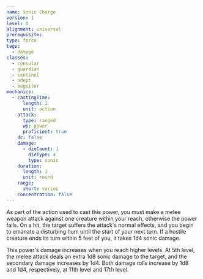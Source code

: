 ```yaml
---
name: Sonic Charge
version: 1
level: 0
alignment: universal
prerequisite: 
type: force
tags:
  - damage
classes:
  - consular
  - guardian
  - sentinel
  - adept
  - beguiler
mechanics:
  - castingTime:
      length: 1
      unit: action
    attack:
      type: ranged
      wp: power
      proficient: true
    dc: false
    damage:
      - dieCount: 1
        dieType: 4
        type: sonic
    duration:
      length: 1
      unit: round
    range:
      short: varies
    concentration: false
---
```

As part of the action used to cast this power, you must make a melee weapon attack against one creature within your reach, otherwise the power fails. On a hit, the target suffers the attack's normal effects, and you begin to emanate a disturbing hum until the start of your next turn. If a hostile creature ends its turn within 5 feet of you, it takes 1d4 sonic damage.

This power's damage increases when you reach higher levels. At 5th level, the melee attack deals an extra 1d8 sonic damage to the target, and the secondary damage increases by 1d4. Both damage rolls increase by 1d8 and 1d4, respectively, at 11th level and 17th level.
    